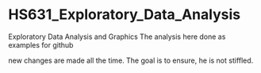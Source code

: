 # HS631_Exploratory_Data_Analysis
Exploratory Data Analysis and Graphics 
The analysis here done as examples for github


new changes  are made all the time. The goal is to ensure, he is not stiffled.
